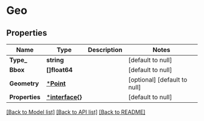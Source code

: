 # Geo

## Properties
Name | Type | Description | Notes
------------ | ------------- | ------------- | -------------
**Type_** | **string** |  | [default to null]
**Bbox** | **[]float64** |  | [default to null]
**Geometry** | [***Point**](Point.md) |  | [optional] [default to null]
**Properties** | [***interface{}**](interface{}.md) |  | [default to null]

[[Back to Model list]](../README.md#documentation-for-models) [[Back to API list]](../README.md#documentation-for-api-endpoints) [[Back to README]](../README.md)

